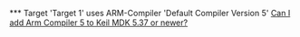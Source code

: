 *** Target 'Target 1' uses ARM-Compiler 'Default Compiler Version 5'
[Can I add Arm Compiler 5 to Keil MDK 5.37 or newer?](https://developer.arm.com/documentation/ka005073/latest)

